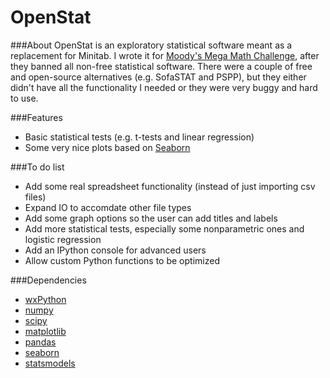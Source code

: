 OpenStat
========
###About
OpenStat is an exploratory statistical software meant as a replacement for Minitab. I wrote it for [Moody's Mega Math Challenge](http://m3challenge.siam.org), after they banned all non-free statistical software. There were a couple of free and open-source alternatives (e.g. SofaSTAT and PSPP), but they either didn't have all the functionality I needed or they were very buggy and hard to use.

###Features
* Basic statistical tests (e.g. t-tests and linear regression)
* Some very nice plots based on [Seaborn](http://stanford.edu/~mwaskom/software/seaborn/)

###To do list
* Add some real spreadsheet functionality (instead of just importing csv files)
* Expand IO to accomdate other file types
* Add some graph options so the user can add titles and labels
* Add more statistical tests, especially some nonparametric ones and logistic regression
* Add an IPython console for advanced users
* Allow custom Python functions to be optimized

###Dependencies
* [wxPython](http://wxpython.org/)
* [numpy](http://www.numpy.org/)
* [scipy](http://www.scipy.org/)
* [matplotlib](http://matplotlib.org/)
* [pandas](http://pandas.pydata.org/)
* [seaborn](http://stanford.edu/~mwaskom/software/seaborn/)
* [statsmodels](http://statsmodels.sourceforge.net/)
